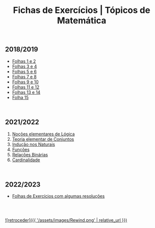 <br>

<h1 align="center">Fichas de Exercícios | Tópicos de Matemática</h1>

<br>

## 2018/2019
* [Folhas 1 e 2](Exerc1-2.pdf)
* [Folhas 3 e 4](Exerc3-4.pdf)
* [Folhas 5 e 6](Exerc5-6.pdf)
* [Folhas 7 e 8](Exerc7-8.pdf)
* [Folhas 9 e 10](Exerc9-10.pdf)
* [Folhas 11 e 12](Exerc11-12.pdf)
* [Folhas 13 e 14](Exerc13-14.pdf)
* [Folha 15](Exerc15.pdf)

<br>

## 2021/2022
 1. [Noções elementares de Lógica](1-Logica.pdf)
 2. [Teoria elementar de Conjuntos](2-Conjuntos.pdf)
 3. [Indução nos Naturais](3-Inducao.pdf)
 4. [Funções](4-Funcoes.pdf)
 5. [Relações Binárias](5-Relacoes.pdf)
 6. [Cardinalidade](6-Cardinalidade.pdf)

<br>

## 2022/2023
* [Folhas de Exercícios com algumas resoluções](exercicios_resolu%C3%A7%C3%B5es_tm_2223.pdf)

<br><br>

[![retroceder]({{ '/assets/images/Rewind.png' | relative_url }})](https://david81820.github.io/Recursos-LCC/TM)